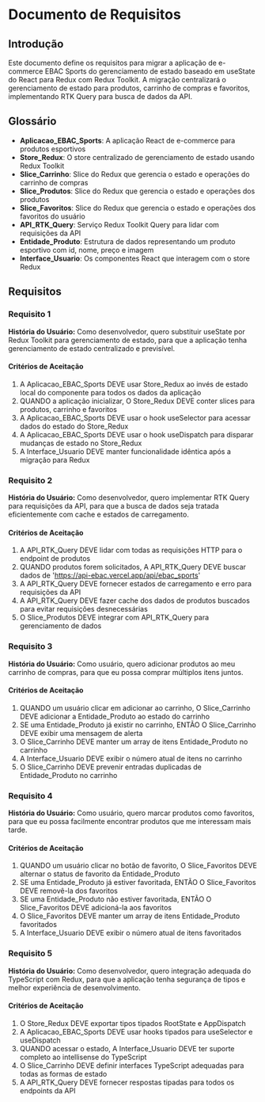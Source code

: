 # Documento de Requisitos

## Introdução

Este documento define os requisitos para migrar a aplicação de e-commerce EBAC Sports do gerenciamento de estado baseado em useState do React para Redux com Redux Toolkit. A migração centralizará o gerenciamento de estado para produtos, carrinho de compras e favoritos, implementando RTK Query para busca de dados da API.

## Glossário

- **Aplicacao_EBAC_Sports**: A aplicação React de e-commerce para produtos esportivos
- **Store_Redux**: O store centralizado de gerenciamento de estado usando Redux Toolkit
- **Slice_Carrinho**: Slice do Redux que gerencia o estado e operações do carrinho de compras
- **Slice_Produtos**: Slice do Redux que gerencia o estado e operações dos produtos
- **Slice_Favoritos**: Slice do Redux que gerencia o estado e operações dos favoritos do usuário
- **API_RTK_Query**: Serviço Redux Toolkit Query para lidar com requisições da API
- **Entidade_Produto**: Estrutura de dados representando um produto esportivo com id, nome, preço e imagem
- **Interface_Usuario**: Os componentes React que interagem com o store Redux

## Requisitos

### Requisito 1

**História do Usuário:** Como desenvolvedor, quero substituir useState por Redux Toolkit para gerenciamento de estado, para que a aplicação tenha gerenciamento de estado centralizado e previsível.

#### Critérios de Aceitação

1. A Aplicacao_EBAC_Sports DEVE usar Store_Redux ao invés de estado local do componente para todos os dados da aplicação
2. QUANDO a aplicação inicializar, O Store_Redux DEVE conter slices para produtos, carrinho e favoritos
3. A Aplicacao_EBAC_Sports DEVE usar o hook useSelector para acessar dados do estado do Store_Redux
4. A Aplicacao_EBAC_Sports DEVE usar o hook useDispatch para disparar mudanças de estado no Store_Redux
5. A Interface_Usuario DEVE manter funcionalidade idêntica após a migração para Redux

### Requisito 2

**História do Usuário:** Como desenvolvedor, quero implementar RTK Query para requisições da API, para que a busca de dados seja tratada eficientemente com cache e estados de carregamento.

#### Critérios de Aceitação

1. A API_RTK_Query DEVE lidar com todas as requisições HTTP para o endpoint de produtos
2. QUANDO produtos forem solicitados, A API_RTK_Query DEVE buscar dados de 'https://api-ebac.vercel.app/api/ebac_sports'
3. A API_RTK_Query DEVE fornecer estados de carregamento e erro para requisições da API
4. A API_RTK_Query DEVE fazer cache dos dados de produtos buscados para evitar requisições desnecessárias
5. O Slice_Produtos DEVE integrar com API_RTK_Query para gerenciamento de dados

### Requisito 3

**História do Usuário:** Como usuário, quero adicionar produtos ao meu carrinho de compras, para que eu possa comprar múltiplos itens juntos.

#### Critérios de Aceitação

1. QUANDO um usuário clicar em adicionar ao carrinho, O Slice_Carrinho DEVE adicionar a Entidade_Produto ao estado do carrinho
2. SE uma Entidade_Produto já existir no carrinho, ENTÃO O Slice_Carrinho DEVE exibir uma mensagem de alerta
3. O Slice_Carrinho DEVE manter um array de itens Entidade_Produto no carrinho
4. A Interface_Usuario DEVE exibir o número atual de itens no carrinho
5. O Slice_Carrinho DEVE prevenir entradas duplicadas de Entidade_Produto no carrinho

### Requisito 4

**História do Usuário:** Como usuário, quero marcar produtos como favoritos, para que eu possa facilmente encontrar produtos que me interessam mais tarde.

#### Critérios de Aceitação

1. QUANDO um usuário clicar no botão de favorito, O Slice_Favoritos DEVE alternar o status de favorito da Entidade_Produto
2. SE uma Entidade_Produto já estiver favoritada, ENTÃO O Slice_Favoritos DEVE removê-la dos favoritos
3. SE uma Entidade_Produto não estiver favoritada, ENTÃO O Slice_Favoritos DEVE adicioná-la aos favoritos
4. O Slice_Favoritos DEVE manter um array de itens Entidade_Produto favoritados
5. A Interface_Usuario DEVE exibir o número atual de itens favoritados

### Requisito 5

**História do Usuário:** Como desenvolvedor, quero integração adequada do TypeScript com Redux, para que a aplicação tenha segurança de tipos e melhor experiência de desenvolvimento.

#### Critérios de Aceitação

1. O Store_Redux DEVE exportar tipos tipados RootState e AppDispatch
2. A Aplicacao_EBAC_Sports DEVE usar hooks tipados para useSelector e useDispatch
3. QUANDO acessar o estado, A Interface_Usuario DEVE ter suporte completo ao intellisense do TypeScript
4. O Slice_Carrinho DEVE definir interfaces TypeScript adequadas para todas as formas de estado
5. A API_RTK_Query DEVE fornecer respostas tipadas para todos os endpoints da API